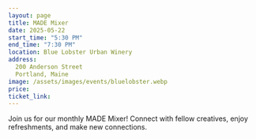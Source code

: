 ```yaml
---
layout: page
title: MADE Mixer
date: 2025-05-22
start_time: "5:30 PM"
end_time: "7:30 PM"
location: Blue Lobster Urban Winery
address:
  200 Anderson Street
  Portland, Maine
image: /assets/images/events/bluelobster.webp
price: 
ticket_link: 
---
```


Join us for our monthly MADE Mixer! Connect with fellow creatives, enjoy refreshments, and make new connections.
